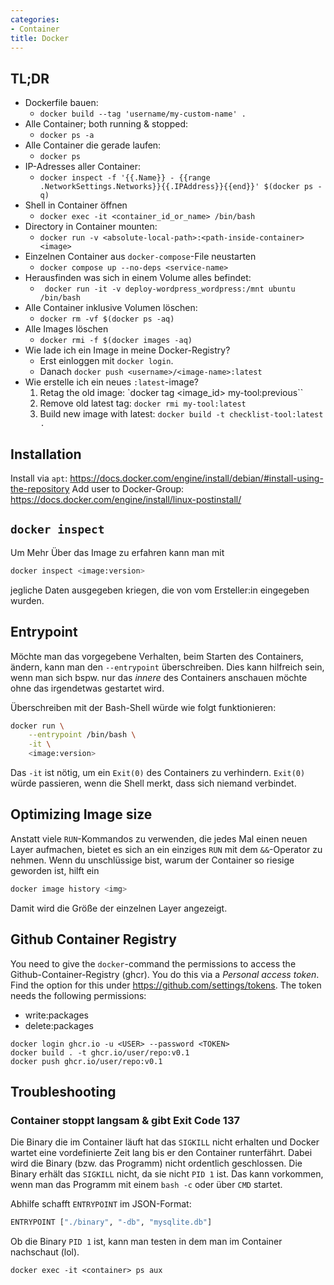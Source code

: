 ```yaml
---
categories:
- Container
title: Docker
---
```



## TL;DR

- Dockerfile bauen:
  - `docker build --tag 'username/my-custom-name' .`
- Alle Container; both running & stopped:
    -   `docker ps -a`
- Alle Container die gerade laufen:
    -   `docker ps`
- IP-Adresses aller Container:
    -   `docker inspect -f '{{.Name}} - {{range .NetworkSettings.Networks}}{{.IPAddress}}{{end}}' $(docker ps -q)`
- Shell in Container öffnen
    -   `docker exec -it <container_id_or_name> /bin/bash`
- Directory in Container mounten:
    -   `docker run -v <absolute-local-path>:<path-inside-container> <image>`
- Einzelnen Container aus `docker-compose`-File neustarten
    -   `docker compose up --no-deps <service-name>`
- Herausfinden was sich in einem Volume alles befindet:
    -   ` docker run -it -v deploy-wordpress_wordpress:/mnt ubuntu /bin/bash`
- Alle Container inklusive Volumen löschen:
    - `docker rm -vf $(docker ps -aq)`
- Alle Images löschen
    - `docker rmi -f $(docker images -aq)`
- Wie lade ich ein Image in meine Docker-Registry?
    - Erst einloggen mit `docker login`.
    - Danach `docker push <username>/<image-name>:latest`
- Wie erstelle ich ein neues `:latest`-image?
  1. Retag the old image: `docker tag <image_id> my-tool:previous``
  2. Remove old latest tag: `docker rmi my-tool:latest`
  3. Build new image with latest: `docker build -t checklist-tool:latest .`

## Installation

Install via `apt`: https://docs.docker.com/engine/install/debian/#install-using-the-repository
Add user to Docker-Group: https://docs.docker.com/engine/install/linux-postinstall/

## `docker inspect`

Um Mehr Über das Image zu erfahren kann man mit

``` bash
docker inspect <image:version>
```

jegliche Daten ausgegeben kriegen, die von vom Ersteller:in eingegeben
wurden.

## Entrypoint

Möchte man das vorgegebene Verhalten, beim Starten des Containers,
ändern, kann man den `--entrypoint` überschreiben. Dies kann hilfreich
sein, wenn man sich bspw. nur das *innere* des Containers anschauen
möchte ohne das irgendetwas gestartet wird.

Überschreiben mit der Bash-Shell würde wie folgt funktionieren:

``` bash
docker run \
    --entrypoint /bin/bash \
    -it \
    <image:version>
```

Das `-it` ist nötig, um ein `Exit(0)` des Containers zu verhindern.
`Exit(0)` würde passieren, wenn die Shell merkt, dass sich niemand
verbindet.

## Optimizing Image size
Anstatt viele `RUN`-Kommandos zu verwenden, die jedes Mal einen neuen Layer aufmachen, bietet es sich an ein einziges `RUN` mit dem `&&`-Operator zu nehmen.
Wenn du unschlüssige bist, warum der Container so riesige geworden ist, hilft ein
```bash
docker image history <img>
```
Damit wird die Größe der einzelnen Layer angezeigt.

## Github Container Registry
You need to give the `docker`-command the permissions to access the Github-Container-Registry (ghcr).
You do this via a *Personal access token*. Find the option for this under https://github.com/settings/tokens.
The token needs the following permissions:

- write:packages
- delete:packages

```
docker login ghcr.io -u <USER> --password <TOKEN>
docker build . -t ghcr.io/user/repo:v0.1
docker push ghcr.io/user/repo:v0.1
```

## Troubleshooting

### Container stoppt langsam & gibt Exit Code 137
Die Binary die im Container läuft hat das `SIGKILL` nicht erhalten und Docker wartet eine vordefinierte Zeit lang bis er den Container runterfährt.
Dabei wird die Binary (bzw. das Programm) nicht ordentlich geschlossen. Die Binary erhält das `SIGKILL` nicht, da sie nicht `PID 1` ist.
Das kann vorkommen, wenn man das Programm mit einem `bash -c` oder über `CMD` startet.

Abhilfe schafft `ENTRYPOINT` im JSON-Format:
```bash
ENTRYPOINT ["./binary", "-db", "mysqlite.db"]
```
Ob die Binary `PID 1` ist, kann man testen in dem man im Container nachschaut (lol).
```
docker exec -it <container> ps aux
```
